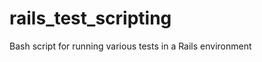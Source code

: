 rails_test_scripting
====================

Bash script for running various tests in a Rails environment